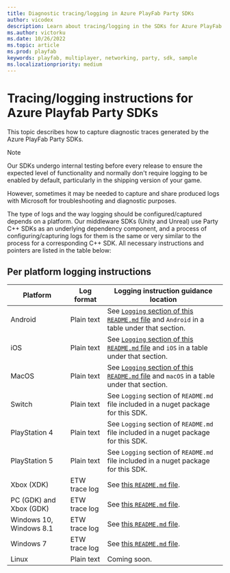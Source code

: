 ```yaml
---
title: Diagnostic tracing/logging in Azure PlayFab Party SDKs
author: vicodex
description: Learn about tracing/logging in the SDKs for Azure PlayFab Party.
ms.author: victorku
ms.date: 10/26/2022
ms.topic: article
ms.prod: playfab
keywords: playfab, multiplayer, networking, party, sdk, sample
ms.localizationpriority: medium
---
```


# Tracing/logging instructions for Azure Playfab Party SDKs

This topic describes how to capture diagnostic traces generated by the Azure PlayFab Party SDKs.

> [!NOTE]
> Our SDKs undergo internal testing before every release to ensure the expected level of functionality and normally don't require logging to be enabled by default, particularly in the shipping version of your game.
>
> However, sometimes it may be needed to capture and share produced logs with Microsoft for troubleshooting and diagnostic purposes.

The type of logs and the way logging should be configured/captured depends on a platform. Our middleware SDKs (Unity and Unreal) use Party C++ SDKs as an underlying dependency component, and a process of configuring/capturing logs for them is the same or very similar to the process for a corresponding C++ SDK. All necessary instructions and pointers are listed in the table below:

## Per platform logging instructions

| Platform | Log format | Logging instruction guidance location |
|------------|------------|------------|
| Android | Plain text | See [`Logging` section of this `README.md` file](https://github.com/PlayFab/PlayFabPartyUnity#logging) and `Android` in a table under that section. |
| iOS | Plain text | See [`Logging` section of this `README.md` file](https://github.com/PlayFab/PlayFabPartyUnity#logging) and `iOS` in a table under that section. |
| MacOS | Plain text | See [`Logging` section of this `README.md` file](https://github.com/PlayFab/PlayFabPartyUnity#logging) and `macOS` in a table under that section. |
| Switch | Plain text | See `Logging` section of `README.md` file included in a nuget package for this SDK. |
| PlayStation 4 | Plain text | See `Logging` section of `README.md` file included in a nuget package for this SDK. |
| PlayStation 5 | Plain text | See `Logging` section of `README.md` file included in a nuget package for this SDK. |
| Xbox (XDK) | ETW trace log | See [this `README.md` file](https://github.com/PlayFab/PlayFabParty/blob/master/TraceScripts/README.md). |
| PC (GDK) and Xbox (GDK) | ETW trace log | See [this `README.md` file](https://github.com/PlayFab/PlayFabParty/blob/master/TraceScripts/README.md). |
| Windows 10, Windows 8.1 | ETW trace log | See [this `README.md` file](https://github.com/PlayFab/PlayFabParty/blob/master/TraceScripts/README.md). |
| Windows 7 | ETW trace log | See [this `README.md` file](https://github.com/PlayFab/PlayFabParty/blob/master/TraceScripts/README.md). |
| Linux | Plain text | Coming soon. |
